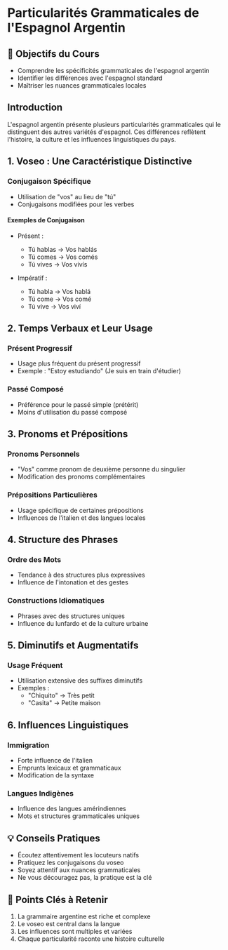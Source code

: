 # Particularités Grammaticales de l'Espagnol Argentin

## 🎯 Objectifs du Cours
- Comprendre les spécificités grammaticales de l'espagnol argentin
- Identifier les différences avec l'espagnol standard
- Maîtriser les nuances grammaticales locales

## Introduction
L'espagnol argentin présente plusieurs particularités grammaticales qui le distinguent des autres variétés d'espagnol. Ces différences reflètent l'histoire, la culture et les influences linguistiques du pays.

## 1. Voseo : Une Caractéristique Distinctive

### Conjugaison Spécifique
- Utilisation de "vos" au lieu de "tú"
- Conjugaisons modifiées pour les verbes

#### Exemples de Conjugaison
- Présent : 
  - Tú hablas → Vos hablás
  - Tú comes → Vos comés
  - Tú vives → Vos vivís

- Impératif :
  - Tú habla → Vos hablá
  - Tú come → Vos comé
  - Tú vive → Vos viví

## 2. Temps Verbaux et Leur Usage

### Présent Progressif
- Usage plus fréquent du présent progressif
- Exemple : "Estoy estudiando" (Je suis en train d'étudier)

### Passé Composé
- Préférence pour le passé simple (prétérit)
- Moins d'utilisation du passé composé

## 3. Pronoms et Prépositions

### Pronoms Personnels
- "Vos" comme pronom de deuxième personne du singulier
- Modification des pronoms complémentaires

### Prépositions Particulières
- Usage spécifique de certaines prépositions
- Influences de l'italien et des langues locales

## 4. Structure des Phrases

### Ordre des Mots
- Tendance à des structures plus expressives
- Influence de l'intonation et des gestes

### Constructions Idiomatiques
- Phrases avec des structures uniques
- Influence du lunfardo et de la culture urbaine

## 5. Diminutifs et Augmentatifs

### Usage Fréquent
- Utilisation extensive des suffixes diminutifs
- Exemples : 
  - "Chiquito" → Très petit
  - "Casita" → Petite maison

## 6. Influences Linguistiques

### Immigration
- Forte influence de l'italien
- Emprunts lexicaux et grammaticaux
- Modification de la syntaxe

### Langues Indigènes
- Influence des langues amérindiennes
- Mots et structures grammaticales uniques

## 💡 Conseils Pratiques
- Écoutez attentivement les locuteurs natifs
- Pratiquez les conjugaisons du voseo
- Soyez attentif aux nuances grammaticales
- Ne vous découragez pas, la pratique est la clé

## 📝 Points Clés à Retenir
1. La grammaire argentine est riche et complexe
2. Le voseo est central dans la langue
3. Les influences sont multiples et variées
4. Chaque particularité raconte une histoire culturelle
